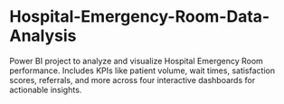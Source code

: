 # Hospital-Emergency-Room-Data-Analysis
Power BI project to analyze and visualize Hospital Emergency Room performance. Includes KPIs like patient volume, wait times, satisfaction scores, referrals, and more across four interactive dashboards for actionable insights.
